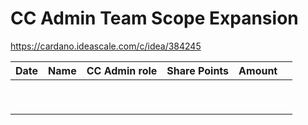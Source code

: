 # CC Admin Team Scope Expansion
https://cardano.ideascale.com/c/idea/384245

| Date | Name | CC Admin role | Share Points | Amount |   |
| ---- | ---- | ------------- | ------------ | ------ | - |
|      |      |               |              |        |   |
|      |      |               |              |        |   |
|      |      |               |              |        |   |
|      |      |               |              |        |   |
|      |      |               |              |        |   |
|      |      |               |              |        |   |
|      |      |               |              |        |   |
|      |      |               |              |        |   |
|      |      |               |              |        |   |

